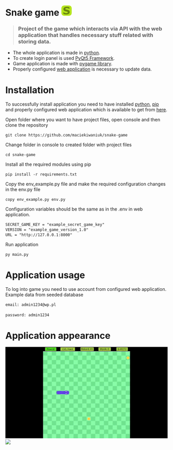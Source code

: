 # Snake game ![](https://github.com/maciekiwaniuk/snake-game/blob/main/assets/images/icon.png?raw=true) 

> ### Project of the game which interacts via API with the web application that handles necessary stuff related with storing data.

- The whole application is made in [python](https://www.python.org/downloads/).
- To create login panel is used [PyQt5 Framework](https://pypi.org/project/PyQt5/).
- Game application is made with [pygame library](https://getbootstrap.com/docs/5.1/getting-started/introduction/).
- Properly configured [web application](https://github.com/maciekiwaniuk/snake-web-app) is necessary to update data.

# Installation

To successfully install application you need to have installed [python](https://www.python.org/downloads/), [pip](https://pypi.org/project/pip/) and properly configured web application which is available to get from [here](https://github.com/maciekiwaniuk/snake-web-app).

Open folder where you want to have project files, open console and then clone the repository

    git clone https://github.com/maciekiwaniuk/snake-game
	
Change folder in console to created folder with project files

	cd snake-game

Install all the required modules using pip

    pip install -r requirements.txt

Copy the env_example.py file and make the required configuration changes in the env.py file

    copy env_example.py env.py
    
Configuration variables should be the same as in the .env in web application.

    SECRET_GAME_KEY = "example_secret_game_key"
    VERSION = "example_game_version_1.0"
    URL = "http://127.0.0.1:8000"

Run application

    py main.py

# Application usage

To log into game you need to use account from configured web application. Example data from seeded database

    email: admin1234@wp.pl

    password: admin1234
	
# Application appearance

![](https://github.com/maciekiwaniuk/snake-game/raw/main/assets/readme/gifs/gif_1.gif)
![](https://github.com/maciekiwaniuk/snake-game/raw/main/assets/readme/gifs/gif_2.gif)

    